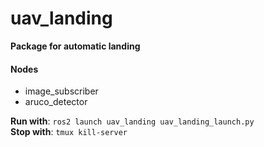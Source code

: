 # uav_landing
**Package for automatic landing**

#### Nodes

* image_subscriber
* aruco_detector

**Run with**: `ros2 launch uav_landing uav_landing_launch.py`  
**Stop with**: `tmux kill-server`
